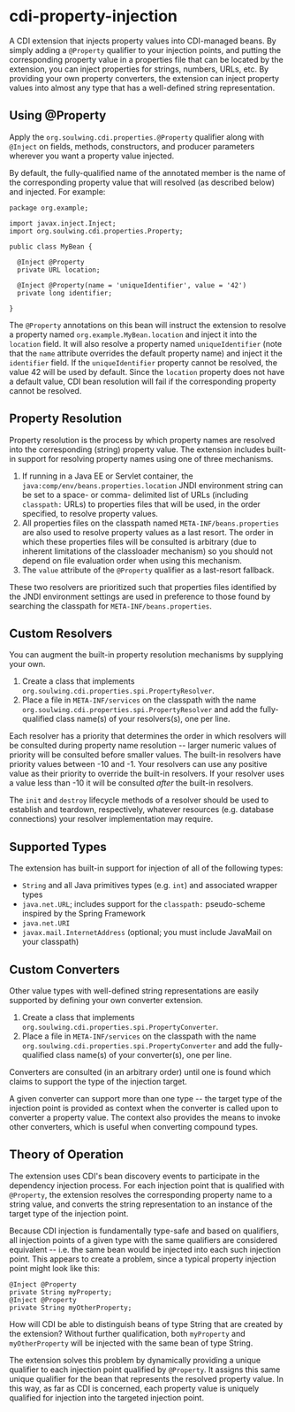 cdi-property-injection
======================

A CDI extension that injects property values into CDI-managed beans.  By
simply adding a `@Property` qualifier to your injection points,
and putting the corresponding property value in a properties file that can be
located by the extension, you can inject properties for strings, numbers, 
URLs, etc.  By providing your own property converters, the extension can 
inject property values into almost any type that has a well-defined string
representation.


Using @Property
---------------

Apply the `org.soulwing.cdi.properties.@Property` qualifier along with 
`@Inject` on fields, methods, constructors, and producer parameters wherever
you want a property value injected.

By default, the fully-qualified name of the annotated member is the name of
the corresponding property value that will resolved (as described below) and
injected.  For example:

```
package org.example;

import javax.inject.Inject;
import org.soulwing.cdi.properties.Property;

public class MyBean {

  @Inject @Property
  private URL location;
  
  @Inject @Property(name = 'uniqueIdentifier', value = '42')
  private long identifier;

}
```

The `@Property` annotations on this bean will instruct the extension to
resolve a property named `org.example.MyBean.location` and inject it into the
`location` field.  It will also resolve a property named `uniqueIdentifier`
(note that the `name` attribute overrides the default property name) and 
inject it the `identifier` field.  If the `uniqueIdentifier` property cannot
be resolved, the value 42 will be used by default.  Since the `location`
property does not have a default value, CDI bean resolution will fail if the
corresponding property cannot be resolved.


Property Resolution
-------------------

Property resolution is the process by which property names are resolved into
the corresponding (string) property value.  The extension includes built-in 
support for resolving property names using one of three mechanisms.

1.  If running in a Java EE or Servlet container, the 
    `java:comp/env/beans.properties.location` JNDI environment string can be
    set to a space- or comma- delimited list of URLs (including `classpath:`
    URLs) to properties files that will be used, in the order specified, to
    resolve property values.
2.  All properties files on the classpath named `META-INF/beans.properties` 
    are also used to resolve property values as a last resort.  The order in
    which these properties files will be consulted is arbitrary (due to
    inherent limitations of the classloader mechanism) so you should not 
    depend on file evaluation order when using this mechanism.
3.  The `value` attribute of the `@Property` qualifier as a last-resort
    fallback.
    
These two resolvers are prioritized such that properties files identified by
the JNDI environment settings are used in preference to those found by 
searching the classpath for `META-INF/beans.properties`.


Custom Resolvers
----------------

You can augment the built-in property resolution mechanisms by supplying your
own.

1. Create a class that implements 
    `org.soulwing.cdi.properties.spi.PropertyResolver`.
2. Place a file in `META-INF/services` on the classpath with the name
   `org.soulwing.cdi.properties.spi.PropertyResolver` and add the 
   fully-qualified class name(s) of your resolvers(s), one per line.
   
Each resolver has a priority that determines the order in which resolvers
will be consulted during property name resolution -- larger numeric values
of priority will be consulted before smaller values.  The built-in resolvers
have priority values between -10 and -1.  Your resolvers can use any positive
value as their priority to override the built-in resolvers.  If your resolver
uses a value less than -10 it will be consulted *after* the built-in resolvers.

The `init` and `destroy` lifecycle methods of a resolver should be used to
establish and teardown, respectively, whatever resources (e.g. database
connections) your resolver implementation may require.


Supported Types
---------------

The extension has built-in support for injection of all of the following
types:

* `String` and all Java primitives types (e.g. `int`) and associated wrapper 
  types
* `java.net.URL`; includes support for the `classpath:` pseudo-scheme 
  inspired by the Spring Framework
* `java.net.URI`
* `javax.mail.InternetAddress` (optional; you must include JavaMail on your 
  classpath)


Custom Converters
-----------------

Other value types with well-defined string representations are easily 
supported by defining your own converter extension.

1. Create a class that implements 
   `org.soulwing.cdi.properties.spi.PropertyConverter`.
2. Place a file in `META-INF/services` on the classpath with the name
   `org.soulwing.cdi.properties.spi.PropertyConverter` and add the 
   fully-qualified class name(s) of your converter(s), one per line.
   
Converters are consulted (in an arbitrary order) until one is found which
claims to support the type of the injection target.  

A given converter can support more than one type -- the target type of the 
injection point is provided as context when the converter is called upon to
converter a property value.  The context also provides the means to invoke
other converters, which is useful when converting compound types.


Theory of Operation
-------------------

The extension uses CDI's bean discovery events to participate in the 
dependency injection process.  For each injection point that is qualified
with `@Property`, the extension resolves the corresponding property name to
a string value, and converts the string representation to an instance of the
target type of the injection point.

Because CDI injection is fundamentally type-safe and based on qualifiers,
all injection points of a given type with the same qualifiers are considered
equivalent -- i.e. the same bean would be injected into each such injection
point.  This appears to create a problem, since a typical property injection
point might look like this:

```
@Inject @Property
private String myProperty;
@Inject @Property
private String myOtherProperty;
```

How will CDI be able to distinguish beans of type String that are created by
the extension?  Without further qualification, both `myProperty` and
`myOtherProperty` will be injected with the same bean of type String.

The extension solves this problem by dynamically providing a unique qualifier
to each injection point qualified by `@Property`.  It assigns this same unique
qualifier for the bean that represents the resolved property value.  In this 
way, as far as CDI is concerned, each property value is uniquely qualified 
for injection into the targeted injection point. 

